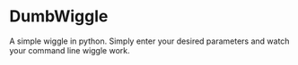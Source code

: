# DumbWiggle

A simple wiggle in python. Simply enter your desired parameters and watch your command line wiggle work.


